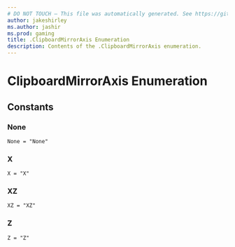 ```yaml
---
# DO NOT TOUCH — This file was automatically generated. See https://github.com/mojang/minecraftapidocsgenerator to modify descriptions, examples, etc.
author: jakeshirley
ms.author: jashir
ms.prod: gaming
title: .ClipboardMirrorAxis Enumeration
description: Contents of the .ClipboardMirrorAxis enumeration.
---
```

# ClipboardMirrorAxis Enumeration

## Constants
### **None**
`None = "None"`
### **X**
`X = "X"`
### **XZ**
`XZ = "XZ"`
### **Z**
`Z = "Z"`
